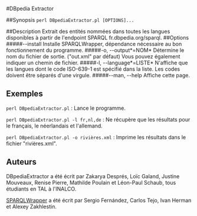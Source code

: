 #DBpedia Extractor

##Synopsis
`perl DBpediaExtractor.pl [OPTIONS]...`

##Description
Extrait des entités nommées dans toutes les langues disponibles à partir de l'endpoint SPARQL fr.dbpedia.org/sparql.
##Options
#####--install
  Installe SPARQLWrapper, dépendance nécessaire au bon fonctionnement du programme.
#####-o, --output*=NOM*
  Détermine le nom du fichier de sortie. ("out.xml" par défaut)
  Vous pouvez également indiquer un chemin de fichier.
#####-l, --language*=LISTE*
  N'affiche que les langues dont le code ISO-639-1 est spécifié dans la liste.
  Les codes doivent être séparés d'une virgule.
#####--man, --help
  Affiche cette page.

## Exemples
`perl DBpediaExtractor.pl` : Lance le programme.

`perl DBpediaExtractor.pl -l fr,nl,de` : Ne récupère que les résultats pour le français, le néerlandais et l'allemand.

`perl DBpediaExtractor.pl -o rivières.xml` : Imprime les résultats dans le fichier "rivières.xml".
## Auteurs
DBpediaExtractor a été écrit par Zakarya Després, Loïc Galand, Justine Mouveaux, Renise Pierre, Mathilde Poulain et Léon-Paul Schaub, tous étudiants en TAL à l'INALCO.

[SPARQLWrapper](https://rdflib.github.io/sparqlwrapper/) a été écrit par Sergio Fernández, Carlos Tejo, Ivan Herman et Alexey Zakhlestin.
